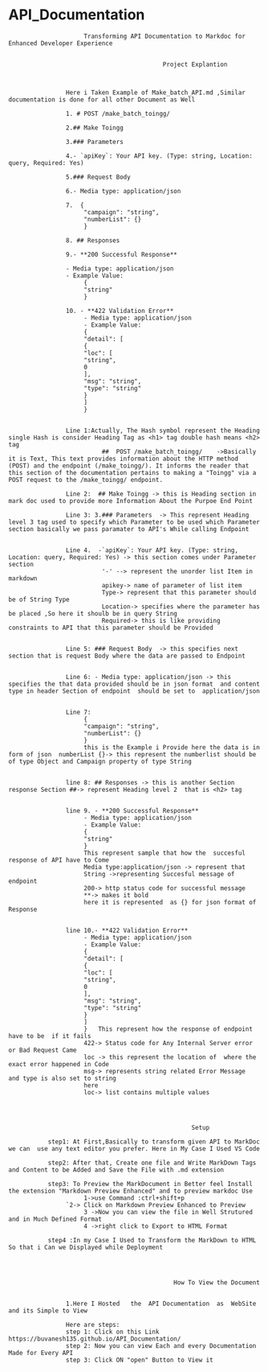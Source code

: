 # API_Documentation
                         Transforming API Documentation to Markdoc for Enhanced Developer Experience

      
                                               Project Explantion 

                                               

                    Here i Taken Example of Make_batch_API.md ,Similar documentation is done for all other Document as Well

                    1. # POST /make_batch_toingg/

                    2.## Make Toingg
                    
                    3.### Parameters

                    4.- `apiKey`: Your API key. (Type: string, Location: query, Required: Yes)

                    5.### Request Body

                    6.- Media type: application/json

                    7.  {
                         "campaign": "string",
                         "numberList": {}
                         }

                    8. ## Responses

                    9.- **200 Successful Response**

                    - Media type: application/json
                    - Example Value:
                         {
                         "string"
                         }

                    10. - **422 Validation Error**
                         - Media type: application/json
                         - Example Value:
                         {
                         "detail": [
                         {
                         "loc": [
                         "string",
                         0
                         ],
                         "msg": "string",
                         "type": "string"
                         }
                         ]
                         }


                    Line 1:Actually, The Hash symbol represent the Heading single Hash is consider Heading Tag as <h1> tag double hash means <h2> tag
                              ##  POST /make_batch_toingg/    ->Basically it is Text, This text provides information about the HTTP method (POST) and the endpoint (/make_toingg/). It informs the reader that this section of the documentation pertains to making a "Toingg" via a POST request to the /make_toingg/ endpoint.

                    Line 2:  ## Make Toingg -> this is Heading section in mark doc used to provide more Information About the Purpoe End Point

                    Line 3: 3.### Parameters  -> This represent Heading level 3 tag used to specify which Parameter to be used which Parameter section basically we pass paramater to API's While calling Endpoint


                    Line 4.  -`apiKey`: Your API key. (Type: string, Location: query, Required: Yes) -> this section comes under Parameter section 
                              '-' --> represent the unorder list Item in markdown  
                              apikey-> name of parameter of list item
                              Type-> represent that this parameter should be of String Type
                              Location-> specifies where the parameter has be placed ,So here it shoulb be in query String
                              Required-> this is like providing constraints to API that this parameter should be Provided


                    Line 5: ### Request Body  -> this specifies next section that is request Body where the data are passed to Endpoint


                    Line 6: - Media type: application/json -> this specifies the that data provided should be in json format  and content type in header Section of endpoint  should be set to  application/json 


                    Line 7:
                         {
                         "campaign": "string",
                         "numberList": {}
                         }
                         this is the Example i Provide here the data is in form of json  numberList {}-> this represent the numberlist should be of type Object and Campaign property of type String


                    line 8: ## Responses -> this is another Section response Section ##-> represent Heading level 2  that is <h2> tag


                    line 9. - **200 Successful Response**
                         - Media type: application/json
                         - Example Value:
                         {
                         "string"
                         }   
                         This represent sample that how the  succesful response of API have to Come
                         Media type:application/json -> represent that 
                         String ->representing Succesful message of endpoint
                         200-> http status code for successful message
                         **-> makes it bold 
                         here it is represented  as {} for json format of Response


                    line 10.- **422 Validation Error**
                         - Media type: application/json
                         - Example Value:
                         {
                         "detail": [
                         {
                         "loc": [
                         "string",
                         0
                         ],
                         "msg": "string",
                         "type": "string"
                         }
                         ]
                         }   This represent how the response of endpoint have to be  if it fails
                         422-> Status code for Any Internal Server error or Bad Request Came
                         loc -> this represent the location of  where the exact error happened in Code
                         msg-> represents string related Error Message  and type is also set to string
                         here
                         loc-> list contains multiple values 
                    
                         


                                                       Setup

               step1: At First,Basically to transform given API to MarkDoc we can  use any text editor you prefer. Here in My Case I Used VS Code 

               step2: After that, Create one file and Write MarkDown Tags and Content to be Added and Save the File with .md extension

               step3: To Preview the MarkDocument in Better feel Install the extension "Markdown Preview Enhanced" and to preview markdoc Use 
                         1->use Command :ctrl+shift+p 
                    `2-> Click on Markdown Preview Enhanced to Preview
                         3 ->Now you can view the file in Well Strutured and in Much Defined Format
                         4 ->right click to Export to HTML Format

               step4 :In my Case I Used to Transform the MarkDown to HTML So that i Can we Displayed while Deployment


                                        

                                                  How To View the Document 


                    1.Here I Hosted   the  API Documentation  as  WebSite and its Simple to View 

                    Here are steps:
                    step 1: Click on this Link https://buvanesh135.github.io/API_Documentation/
                    step 2: Now you can view Each and every Documentation Made for Every API
                    step 3: Click ON "open" Button to View it


               



